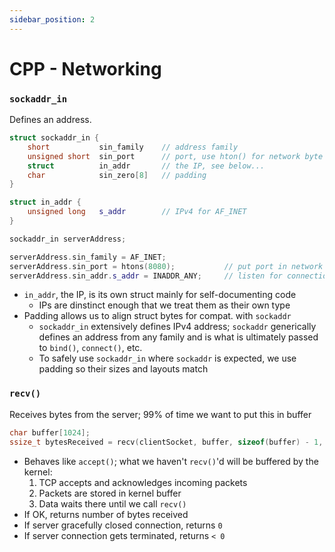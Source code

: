 ```yaml
---
sidebar_position: 2
---
```


# CPP - Networking

### `sockaddr_in`

Defines an address.
```cpp title="address-definition.cpp"
struct sockaddr_in {
    short           sin_family    // address family
    unsigned short  sin_port      // port, use hton() for network byte order
    struct          in_addr       // the IP, see below...
    char            sin_zero[8]   // padding
}

struct in_addr {
    unsigned long   s_addr        // IPv4 for AF_INET
}
```

```cpp title="address-usage.cpp"
sockaddr_in serverAddress;

serverAddress.sin_family = AF_INET;
serverAddress.sin_port = htons(8080);           // put port in network byte order
serverAddress.sin_addr.s_addr = INADDR_ANY;     // listen for connections on any of this machine's IPs
```

- `in_addr`, the IP, is its own struct mainly for self-documenting code 
    - IPs are dinstinct enough that we treat them as their own type 
- Padding allows us to align struct bytes for compat. with `sockaddr` 
    - `sockaddr_in` extensively defines IPv4 address; `sockaddr` generically defines an address from any family and is what is ultimately passed to `bind()`, `connect()`, etc.
    - To safely use `sockaddr_in` where `sockaddr` is expected, we use padding so their sizes and layouts match

### `recv()`

Receives bytes from the server; 99% of time we want to put this in buffer

```cpp
char buffer[1024];
ssize_t bytesReceived = recv(clientSocket, buffer, sizeof(buffer) - 1, 0);
```

- Behaves like `accept()`; what we haven't `recv()`'d will be buffered by the kernel:
    1. TCP accepts and acknowledges incoming packets
    2. Packets are stored in kernel buffer
    3. Data waits there until we call `recv()`
- If OK, returns number of bytes received
- If server gracefully closed connection, returns `0`
- If server connection gets terminated, returns `< 0`
